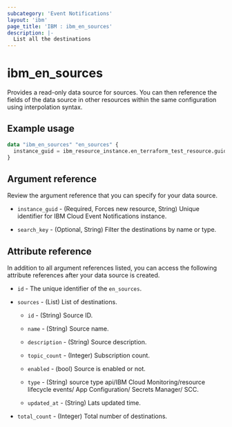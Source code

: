 ```yaml
---
subcategory: 'Event Notifications'
layout: 'ibm'
page_title: 'IBM : ibm_en_sources'
description: |-
  List all the destinations
---
```


# ibm_en_sources

Provides a read-only data source for sources. You can then reference the fields of the data source in other resources within the same configuration using interpolation syntax.

## Example usage

```terraform
data "ibm_en_sources" "en_sources" {
  instance_guid = ibm_resource_instance.en_terraform_test_resource.guid
}
```

## Argument reference

Review the argument reference that you can specify for your data source.

- `instance_guid` - (Required, Forces new resource, String) Unique identifier for IBM Cloud Event Notifications instance.

- `search_key` - (Optional, String) Filter the destinations by name or type.

## Attribute reference

In addition to all argument references listed, you can access the following attribute references after your data source is created.

- `id` - The unique identifier of the `en_sources`.

- `sources` - (List) List of destinations.

  - `id` - (String) Source ID.

  - `name` - (String) Source name.

  - `description` - (String) Source description.

  - `topic_count` - (Integer) Subscription count.

  - `enabled` - (bool) Source is enabled or not.

  - `type` - (String) source type api/IBM Cloud Monitoring/resource lifecycle events/ App Configuration/ Secrets Manager/ SCC.

  - `updated_at` - (String) Lats updated time.

- `total_count` - (Integer) Total number of destinations.

